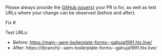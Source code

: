 Please always provide the [GitHub issue(s)](../issues) your PR is for, as well as test URLs where your change can be observed (before and after):

Fix #<gh-issue-id>

Test URLs:
- Before: https://main--aem-boilerplate-forms--gahuja1991.hlx.live/
- After: https://{branch}--aem-boilerplate-forms--gahuja1991.hlx.live/
